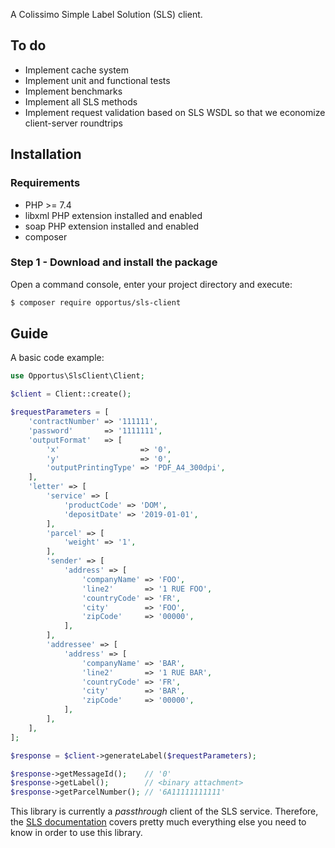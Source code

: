 A Colissimo Simple Label Solution (SLS) client.

## To do

- Implement cache system
- Implement unit and functional tests
- Implement benchmarks
- Implement all SLS methods
- Implement request validation based on SLS WSDL so that we economize client-server roundtrips

## Installation

### Requirements

- PHP >= 7.4
- libxml PHP extension installed and enabled
- soap PHP extension installed and enabled
- composer

### Step 1 - Download and install the package

Open a command console, enter your project directory and execute:

```sh
$ composer require opportus/sls-client
```

## Guide

A basic code example:

```php
use Opportus\SlsClient\Client;

$client = Client::create();

$requestParameters = [
    'contractNumber' => '111111',
    'password'       => '1111111',
    'outputFormat'   => [
        'x'                  => '0',
        'y'                  => '0',
        'outputPrintingType' => 'PDF_A4_300dpi',
    ],
    'letter' => [
        'service' => [
            'productCode' => 'DOM',
            'depositDate' => '2019-01-01',
        ],
        'parcel' => [
            'weight' => '1',
        ],
        'sender' => [
            'address' => [
                'companyName' => 'FOO',
                'line2'       => '1 RUE FOO',
                'countryCode' => 'FR',
                'city'        => 'FOO',
                'zipCode'     => '00000',
            ],
        ],
        'addressee' => [
            'address' => [
                'companyName' => 'BAR',
                'line2'       => '1 RUE BAR',
                'countryCode' => 'FR',
                'city'        => 'BAR',
                'zipCode'     => '00000',
            ],
        ],
    ],
];

$response = $client->generateLabel($requestParameters);

$response->getMessageId();    // '0'
$response->getLabel();        // <binary attachment>
$response->getParcelNumber(); // '6A11111111111'
```

This library is currently a *passthrough* client of the SLS service. Therefore, the [SLS documentation](https://github.com/opportus/sls-client/blob/master/specs/sls-doc-2019-03.pdf) covers pretty much everything else you need to know in order to use this library.

